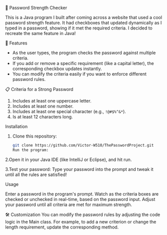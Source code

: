 
🔐 Password Strength Checker  
  
  This is a Java program I built after coming across a website that used a cool password strength feature. 
  It had checkboxes that updated dynamically as I typed in a password, showing if it met the required criteria. I decided to recreate the same feature in Java!

🌟 Features  
  - As the user types, the program checks the password against multiple criteria.  
  - If you add or remove a specific requirement (like a capital letter), the corresponding checkbox updates instantly.
  - You can modify the criteria easily if you want to enforce different password rules. 

📋 Criteria for a Strong Password  
  1. Includes at least one uppercase letter.  
  2. Includes at least one number.  
  3. Includes at least one special character (e.g., `!@#$%^&*`).  
  4. Is at least 12 characters long.  


Installation  
  1. Clone this repository:  
     ```bash  
     git clone https://github.com/Victor-W510/ThePasswordProject.git
     Run the program:
  2.Open it in your Java IDE (like IntelliJ or Eclipse), and hit run.

  3.Test your password:
    Type your password into the prompt and tweak it until all the rules are satisfied!

Usage

  Enter a password in the program's prompt.
  Watch as the criteria boxes are checked or unchecked in real-time, based on the password input.
  Adjust your password until all criteria are met for maximum strength.

🛠 Customization
  You can modify the password rules by adjusting the code logic in the Main class. For example, to add a new criterion or change the length requirement, update the corresponding method.




